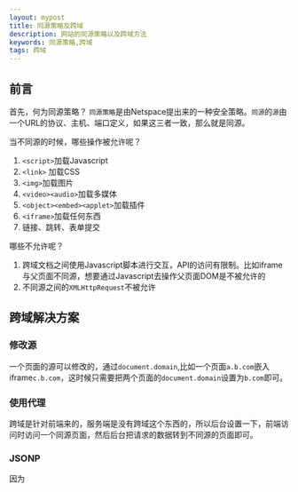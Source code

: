 ```yaml
---
layout: mypost
title: 同源策略及跨域
description: 网站的同源策略以及跨域方法
keywords: 同源策略,跨域
tags: 跨域
---
```


## 前言

首先，何为同源策略？
`同源策略`是由Netspace提出来的一种安全策略。`同源`的`源`由一个URL的协议、主机、端口定义，如果这三者一致，那么就是同源。

当不同源的时候，哪些操作被允许呢？
1. `<script>`加载Javascript
2. `<link>` 加载CSS
3. `<img>`加载图片
4. `<video><audio>`加载多媒体
5. `<object><embed><applet>`加载插件
6. `<iframe>`加载任何东西
7. 链接、跳转、表单提交

哪些不允许呢？
1. 跨域文档之间使用Javascript脚本进行交互，API的访问有限制。比如iframe与父页面不同源，想要通过Javascript去操作父页面DOM是不被允许的
2. 不同源之间的`XMLHttpRequest`不被允许

## 跨域解决方案

### 修改源

一个页面的源可以修改的，通过`document.domain`,比如一个页面`a.b.com`嵌入iframe`c.b.com`，这时候只需要把两个页面的`document.domain`设置为`b.com`即可。

### 使用代理

跨域是针对前端来的，服务端是没有跨域这个东西的，所以后台设置一下，前端访问时访问一个同源页面，然后后台把请求的数据转到不同源的页面即可。

### JSONP

因为<script>内嵌资源是允许的，所以可以把请求的接口放在`<script>`标签上，然后附带我们的回调函数

```
<script src="http://other.com/ajax.json?callback=myFunction"></script>
```
接口获取到callback后，把返回的数据作为参数传给callback并执行。

所以它有三个明显的缺点：

1. 需要后端的配合
2. 只能是GET请求
3. 调用是异步的

### Web Messaging

这个是HTML5的一个接口，用到了接口里面的`postMessage`方法，主要用于两个窗口之间交换数据，不能用于与服务器交换数据。

```
otherWindow.postMessage(message, targetOrigin, [transfer]);
```
`otherWindow`是接收方窗口的引用。一般是以下几种方式：
1. window.iframe[0]
2. document.getElementByTagName('iframe')[0].contentWindow
3. window.open返回的引用
4. event.source 接收到数据的源头

而`message`是支持几乎所有形式的数据，`transfer`可省略

用法：

```
// 父页面
document.getElementByTagName('iframe')[0].contentWindow.postMessage({"age":10},'http://localhost:8080');
// 监听有没有数据返回来
window.addEventListener('message',function(e){
  console.log(e)
});
```

```
// iframe
window.addEventListener('mesage',function(e){
  if(e.origin !== 'http://localhost:8081'){
    return;
  }
  console.log(e);
  e.souce.postMessage('hello world',e.origin)
})
```
### 跨域资源共享CORS

CORS需要浏览器和服务器同时支持，关键是服务器，只要服务器实现了CORS接口就可以跨域通信。

#### 两种请求

CORS将请求分为两类：简单请求和非简单请求。

非简单请求的条件：
1. 请求方式是「PUT」、「DELETE」
2. `Content-type`字段是`application/json`

#### 简单请求

对于简单请求，浏览器在头信息里面加一个`origin`字段，说明本次请求来自哪个源(协议+主机+端口),服务器根据这个值，决定是否同意。如果`origin`不在指定的源里面，就会返回一个正常的HTTP回应，但是里面不包含`Access-Control-Allow-Origin`就知道出错了，从而抛出一个错误，被`XMLHttpRequest`的`onerror`回调函数捕获。

> 这种错误无法通过状态码判断，有可能是`200`

如果源在许可范围内，就会返回响应，并多出几个信息字段。

```
Access-Control-Allow-Origin: http://api.bob.com
Access-Control-Allow-Credentials: true
Access-Control-Expose-Headers: FooBar
Content-Type: text/html; charset=utf-8
```

1. `Access-Control-Allow-Origin`必须字段。如果是`*`，表示接收任何域名的请求。
2. `Access-Control-Allow-Credentials`可选字段。CORS请求默认是不带cookie和HTTP信息的，如果为`true`，表明服务器许可请求中可以包含cookie
> 除了服务器允许请求附带cookie和HTTP信息，客户端也必须允许
> ```
> var xhr = new XMLHttpRequest();
> xhr.withCredentials = true;
> ```
3. `Access-Control-Expose-Headers: FooBar`该字段可选。CORS请求时，`XMLHttpRequest`对象的`getResponseHeader()`方法只能拿到6个基本字段：`Cache-Control、Content-Language、Content-Type、Expires、Last-Modified、Pragma`。如果想拿到其他字段，就必须在`Access-Control-Expose-Headers`里面指定。上面的例子指定，`getResponseHeader('FooBar')`可以返回FooBar字段的值。

#### 非简单请求

非简单请求的不同之处在于在正式通信之前会有一次HTTP查询请求，成为「预检」请求(preflight)

##### Javascript脚本：
```
var url = 'http://api.alice.com/cors';
var xhr = new XMLHttpRequest();
xhr.open('PUT', url, true);
xhr.setRequestHeader('X-Custom-Header', 'value');
xhr.send();
```
##### 预检请求

浏览器发现这是一个非简单请求，就会自动发出一个预检请求。
```
OPTIONS /cors HTTP/1.1
Origin: http://api.bob.com
Access-Control-Request-Method: PUT
Access-Control-Request-Headers: X-Custom-Header
Host: api.alice.com
Accept-Language: en-US
Connection: keep-alive
User-Agent: Mozilla/5.0...
```

预检的请求方式是`OPTIONS`,表示这个请求是用来询问的。

##### 预检请求回应

服务器收到预检请求后，检查了`Origin`、`Access-Control-Request-Method`和`Access-Control-Request-Headers`字段以后确认允许跨域请求，然后做出回应

```
HTTP/1.1 200 OK
Date: Mon, 01 Dec 2008 01:15:39 GMT
Server: Apache/2.0.61 (Unix)
Access-Control-Allow-Origin: http://api.bob.com
Access-Control-Allow-Methods: GET, POST, PUT
Access-Control-Allow-Headers: X-Custom-Header
Content-Type: text/html; charset=utf-8
Content-Encoding: gzip
Content-Length: 0
Keep-Alive: timeout=2, max=100
Connection: Keep-Alive
Content-Type: text/plain
```

`Access-Control-Allow-Methods`表明服务器支持的所有跨域请求的方法。

如果预检请求通过，以后每次的CORS请求就跟简单请求一样了。

### WebSocket

WebSocket是不受同源限制的，所以跨域什么的就不存在了。

基本用法：

```
var ws = new WebSocket("wss://echo.websocket.org");

ws.onopen = function(evt) {
  console.log("Connection open ...");
  ws.send("Hello WebSockets!");
};

ws.onmessage = function(evt) {
  console.log( "Received Message: " + evt.data);
  ws.close();
};

ws.onclose = function(evt) {
  console.log("Connection closed.");
}; 
```
